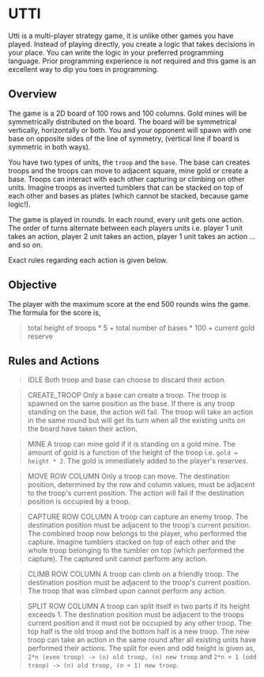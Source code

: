 # UTTI
Utti is a multi-player strategy game, it is unlike other games you have played. Instead of playing directly, you create a logic that takes decisions in your place. You can write the logic in your preferred programming language. Prior programming experience is not required and this game is an excellent way to dip you toes in programming.

## Overview
The game is a 2D board of 100 rows and 100 columns. Gold mines will be symmetrically distributed on the board. The board will be symmetrical vertically, horizontally or both. You and your opponent will spawn with one base on opposite sides of the line of symmetry, (vertical line if board is symmetric in both ways).

You have two types of units, the `troop` and the `base`. The base can creates troops and the troops can move to adjacent square, mine gold or create a base. Troops can interact with each other capturing or climbing on other units. Imagine troops as inverted  tumblers that can be stacked on top of each other and bases as plates (which cannot be stacked, because game logic!).

The game is played in rounds. In each round, every unit gets one action. The order of turns alternate between each players units i.e. player 1 unit takes an action, player 2 unit takes an action, player 1 unit takes an action ... and so on.

Exact rules regarding each action is given below.

## Objective
The player with the maximum score at the end 500 rounds wins the game. The formula for the score is,
> total height of troops * 5 + total number of bases * 100 + current gold reserve

## Rules and Actions

> IDLE
Both troop and base can choose to discard their action.

> CREATE_TROOP
Only a base can create a troop. The troop is spawned on the same position as the base. If there is any troop standing on the base, the action will fail. The troop will take an action in the same round but will get its turn when all the existing units on the board have taken their action.

> MINE
A troop can mine gold if it is standing on a gold mine. The amount of gold is a function of the height of the troop i.e. `gold = height * 2`. The gold is immediately added to the player's reserves.

> MOVE ROW COLUMN
Only a troop can move. The destination position, determined by the row and column values, must be adjacent to the troop's current position. The action will fail if the destination position is occupied by a troop.

> CAPTURE ROW COLUMN
A troop can capture an enemy troop. The destination position must be adjacent to the troop's current position. The combined troop now belongs to the player, who performed the capture. Imagine tumblers stacked on top of each other and the whole troop belonging to the tumbler on top (which performed the capture). The captured unit cannot perform any action.

> CLIMB ROW COLUMN
A troop can climb on a friendly troop. The destination position must be adjacent to the troop's current position. The troop that was climbed upon cannot perform any action.

> SPLIT ROW COLUMN
A troop can split itself in two parts if its height exceeds 1. The destination position must be adjacent to the troops current position and it must not be occupied by any other troop. The top half is the old troop and the bottom half is a new troop. The new troop can take an action in the same round after all existing units have performed their actions. The split for even and odd height is given as, `2*n (even troop) -> (n) old troop, (n) new troop` and `2*n + 1 (odd troop) -> (n) old troop, (n + 1) new troop`.
